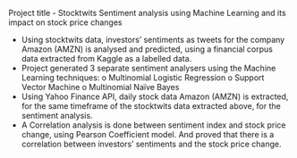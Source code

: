 Project title - Stocktwits Sentiment analysis using Machine Learning and its impact on stock price changes
-	Using stocktwits data, investors’ sentiments as tweets for the company Amazon (AMZN) is analysed and predicted, using a financial corpus data extracted from Kaggle as a labelled data. 
-	Project generated 3 separate sentiment analysers using the Machine Learning techniques:
o	Multinomial Logistic Regression
o	Support Vector Machine
o	Multinomial Naïve Bayes  
-	Using Yahoo Finance API, daily stock data Amazon (AMZN) is extracted, for the same timeframe of the stocktwits data extracted above, for the sentiment analysis. 
-	A Correlation analysis is done between sentiment index and stock price change, using Pearson Coefficient model. And proved that there is a correlation between investors’ sentiments and the stock price change.
